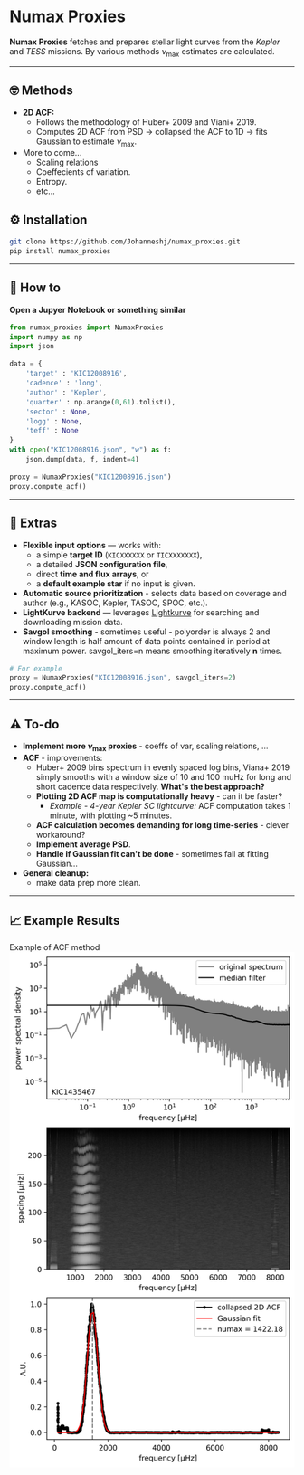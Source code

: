 # Numax Proxies

**Numax Proxies** fetches and prepares stellar light curves from the *Kepler* and *TESS* missions. By various methods $\nu_\text{max}$ estimates are calculated.

---
## 🤓 Methods
  - **2D ACF:**
    - Follows the methodology of Huber+ 2009 and Viani+ 2019.
    - Computes 2D ACF from PSD $\rightarrow$ collapsed the ACF to 1D $\rightarrow$ fits Gaussian to estimate $\nu_\text{max}$.
  - More to come...
    - Scaling relations
    - Coeffecients of variation.
    - Entropy.
    - etc...
   
## ⚙️ Installation
```bash
git clone https://github.com/Johanneshj/numax_proxies.git
pip install numax_proxies
```

--- 
## 🌟 How to
**Open a Jupyer Notebook or something similar**
```python
from numax_proxies import NumaxProxies
import numpy as np
import json
```
```python
data = {
    'target' : 'KIC12008916',
    'cadence' : 'long',
    'author' : 'Kepler',
    'quarter' : np.arange(0,61).tolist(),
    'sector' : None,
    'logg' : None,
    'teff' : None
}
with open("KIC12008916.json", "w") as f:
    json.dump(data, f, indent=4)
```
```python
proxy = NumaxProxies("KIC12008916.json")
proxy.compute_acf()
```

--- 
## 🎁 Extras
- **Flexible input options** — works with:
  - a simple **target ID** (`KICXXXXXX` or `TICXXXXXXX`),
  - a detailed **JSON configuration file**,
  - direct **time and flux arrays**, or
  - a **default example star** if no input is given.
- **Automatic source prioritization** - selects data based on coverage and author (e.g., KASOC, Kepler, TASOC, SPOC, etc.).
- **LightKurve backend** — leverages [Lightkurve](https://docs.lightkurve.org/) for searching and downloading mission data.
- **Savgol smoothing** - sometimes useful - polyorder is always 2 and window length is half amount of data points contained in period at maximum power. savgol_iters=n means smoothing iteratively **n** times.
```python
# For example
proxy = NumaxProxies("KIC12008916.json", savgol_iters=2)
proxy.compute_acf()
```

---
## ⚠️ To-do
- **Implement more $\nu_\text{max}$ proxies** - coeffs of var, scaling relations, ...
- **ACF** - improvements:
  - Huber+ 2009 bins spectrum in evenly spaced log bins, Viana+ 2019 simply smooths with a window size of 10 and 100 muHz for long and short cadence data respectively. **What's the best approach?**
  - **Plotting 2D ACF map is computationally heavy** - can it be faster?
    - *Example - 4-year Kepler SC lightcurve:* ACF computation takes 1 minute, with plotting ~5 minutes.
  - **ACF calculation becomes demanding for long time-series** - clever workaround?
  - **Implement average PSD**.
  - **Handle if Gaussian fit can't be done** - sometimes fail at fitting Gaussian...
- **General cleanup:**
    - make data prep more clean. 
---
## 📈 Example Results
Example of ACF method
![Example of ACF method](results/KIC1435467/figures/ACF.png)
